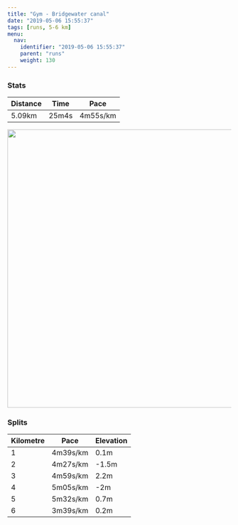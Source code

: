 ```yaml
---
title: "Gym - Bridgewater canal"
date: "2019-05-06 15:55:37"
tags: [runs, 5-6 km]
menu:
  nav:
    identifier: "2019-05-06 15:55:37"
    parent: "runs"
    weight: 130
---
```


### Stats

| Distance | Time | Pace |
|----------|------|------|
|5.09km|25m4s|4m55s/km|

<img src='https://maps.googleapis.com/maps/api/staticmap?maptype=terrain&path=enc:urkeInuwLxLbAwAtElFrQpAzKjDrBvCtGZvKnFdKrGdBnMhW`ErOdGne@i@yAv@r\s@w\`@nAqJgm@eDuLwJcPaEy@yGyK&key=AIzaSyBPVQ_iynBzLujdhfLzy8Z-5zczbktE55k&size=800x800&scale=2&markers=color:yellow|label:S|53.47643,-2.2564&markers=color:green|label:F|53.47108000000001,-2.267289999999999' width='625' />

### Splits

| Kilometre | Pace | Elevation |
|------|------|-----------|
|1|4m39s/km|0.1m|
|2|4m27s/km|-1.5m|
|3|4m59s/km|2.2m|
|4|5m05s/km|-2m|
|5|5m32s/km|0.7m|
|6|3m39s/km|0.2m|
